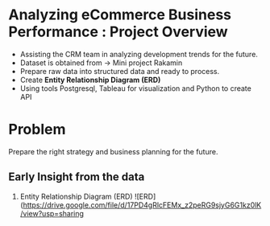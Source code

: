 # Analyzing eCommerce Business Performance : Project Overview
- Assisting the CRM team in analyzing development trends for the future.
- Dataset is obtained from 
-> Mini project Rakamin
- Prepare raw data into structured data and ready to process.
- Create **Entity Relationship Diagram (ERD)**
-   Using tools Postgresql, Tableau for visualization and Python to create API

# Problem 
Prepare the right strategy and business planning for the future.
## Early Insight from the data
1. Entity Relationship Diagram (ERD)
![ERD](https://drive.google.com/file/d/17PD4gRlcFEMx_z2peRG9sjyG6G1kz0lK/view?usp=sharing
